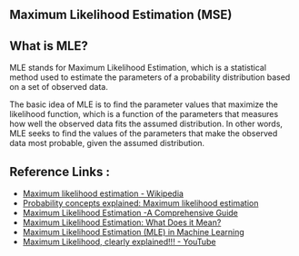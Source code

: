 ## Maximum Likelihood Estimation (MSE)

## What is MLE?
MLE stands for Maximum Likelihood Estimation, which is a statistical method used to estimate the parameters of a probability distribution based on a set of observed data.

The basic idea of MLE is to find the parameter values that maximize the likelihood function, which is a function of the parameters that measures how well the observed data fits the assumed distribution. In other words, MLE seeks to find the values of the parameters that make the observed data most probable, given the assumed distribution.

## Reference Links :
- [Maximum likelihood estimation - Wikipedia](https://en.wikipedia.org/wiki/Maximum_likelihood_estimation)
- [Probability concepts explained: Maximum likelihood estimation](https://towardsdatascience.com/probability-concepts-explained-maximum-likelihood-estimation-c7b4342fdbb1)
- [Maximum Likelihood Estimation -A Comprehensive Guide](https://www.analyticsvidhya.com/blog/2021/09/maximum-likelihood-estimation-a-comprehensive-guide/)
- [Maximum Likelihood Estimation: What Does it Mean?](https://www.mygreatlearning.com/blog/maximum-likelihood-estimation/)
- [Maximum Likelihood Estimation (MLE) in Machine Learning](https://kindsonthegenius.com/blog/maximum-likelihood-estimation-mle-in-machine-learning/)
- [Maximum Likelihood, clearly explained!!! - YouTube](https://youtu.be/XepXtl9YKwc)